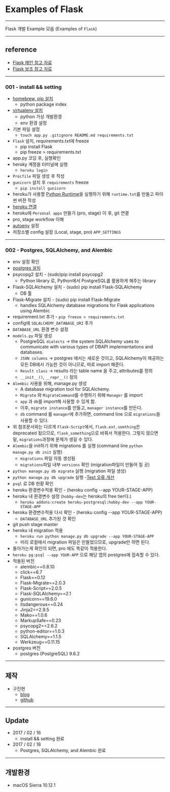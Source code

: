 # Examples of Flask

---

Flask 개발 Example 모음
(Examples of `Flask`)

---
## reference

+ [Flask 메인 참고 자료](https://realpython.com/blog/python/flask-by-example-part-1-project-setup/)
+ [Flask 보조 참고 자료](http://flask-docs-kr.readthedocs.io/ko/latest/foreword.html)

---
### 001 - install && setting

+ [homebrew, pip 설치](http://freeprog.tistory.com/58)
    - python package index
+ [virtualenv 설치](https://virtualenv.pypa.io/en/latest/installation/)
    - python 가상 개발환경
    - env 환경 설정
+ 기본 파일 설정
    - `touch app.py .gitignore README.md requirements.txt`
+ `Flask` 설치, requirements.txt에 freeze
    - pip install Flask
    - pip freeze > requirements.txt
+ app.py 코딩 후, 실행확인
+ heroky 계정을 터미널에 실행
    - `heroku login`
+ `Procfile` 파일 생성 후 작성
+ `gunicorn` 설치 후 `requirements` freeze
    - `pip install gunicorn`
+ heroku가 사용할 [Python Runtime](https://devcenter.heroku.com/articles/python-runtimes)을 실행하기 위해 `runtime.txt`를 만들고 파이썬 버젼 작성
+ [heroku 연결](https://devcenter.heroku.com/articles/heroku-cli)
+ heroku에 `Personal apps` 만들기 (pro, stage) 이 후, git 연결
+ pro, stage workflow 이해
+ [autoenv](https://github.com/kennethreitz/autoenv) 설정
+ 저장소별 config 설정 (Local, stage, pro) `APP_SETTINGS`

---
### 002 - Postgres, SQLAlchemy, and Alembic

+ env 설정 확인
+ [postgres 설치](https://www.codementor.io/devops/tutorial/getting-started-postgresql-server-mac-osx)
+ psycopg2 설치 - (sudo)pip install psycopg2
    - Python library 로, Python에서 PostgreSQL를 활용하게 해주는 library
+ Flask-SQLAlchemy 설치 - (sudo) pip install Flask-SQLAlchemy
    - DB 툴
+ Flask-Migrate 설치 - (sudo) pip install Flask-Migrate
    - handles SQLAlchemy database migrations for Flask applications using Alembic
+ requirement.txt 추가 - `pip freeze > requirements.txt`
+ config에 `SQLALCHEMY_DATABASE_URI` 추가
+ `DATABASE_URL` 환경 변수 설정
+ `models.py` 파일 생성
    - PostgreSQL `dialects` -> the system SQLAlchemy uses to communicate with various types of DBAPI implementations and databases.
    - `JSON columns` -> postgres 에서는 새로운 것이고, SQLAlchemy이 제공하는 모든 DB에서 가능한 것이 아니므로, 따로 import 해준다.
    - `Result class` -> results 라는 table name 을 주고, attributes를 정의
    - `__init__()`, `__repr__()` 정의
+ `Alembic` 사용을 위해, manage.py 생성
    - A database migration tool for SQLAlchemy.
    - `Migrate` 와 `MigrateCommand`를 수행하기 위해 `Manager` 를 import
    - `app` 과 `db`를 import해 사용할 수 있게 함.
    - 이후, `migrate instance`를 만들고, `manager instance`를 만든다.
    - `db` command 를 `manager`에 추가하면, command line 으로 `migrations`을 사용할 수 있다.
+ 위 참조문서와는 다르게 `Flask-Script`에서, `flask.ext.somthing`은 deprecated 됬으므로, `flask_something`으로 바꿔서 적용한다. 그렇지 않으면 밑, `migrations`과정에 문제가 생길 수 있다.
+ `Alembic`을 init하기 위해 migrations 를 실행  (command line `python manage.py db init` 실행)
    - `migrations` 파일 자동 생성됨
    - `migrations`파일 내부 `versions` 확인 (migration파일이 만들어 질 곳)
+ `python manage.py db migrate` 실행 (migration 파일 생성)
+ `python manage.py db upgrade` 실행
    -[Text 오류 개선](http://stackoverflow.com/questions/39997252/flask-python-manage-py-db-upgrade-raise-error)
+ `psql` 로 DB 현황 확인
+ heroku 환경변수적용 확인 - (heroku config --app YOUR-STAGE-APP)
+ heroku 내 환경변수 설정 (`hobby-dev`는 heroku의 free tier다.)
    - `heroku addons:create heroku-postgresql:hobby-dev --app YOUR-STAGE-APP`
+ heroku 환경변수적용 다시 확인 - (heroku config --app YOUR-STAGE-APP)
    - `DATABASE_URL` 추가된 것 확인
+ git push stage master
+ heroku 내 migration 적용
    - `heroku run python manage.py db upgrade --app YOUR-STAGE-APP`
    - 미리 로컬에서 migration 파일은 만들었으므로, upgrade만 하면 된다.
+ 돌아가는게 확인이 되면, pro 에도 똑같이 적용한다.
+ `heroku pg:psql --app YOUR-APP` 으로 해당 앱의 postgres에 접속할 수 있다.
+ 적용된 버전
    - alembic==0.8.10
    - click==6.7
    - Flask==0.12
    - Flask-Migrate==2.0.3
    - Flask-Script==2.0.5
    - Flask-SQLAlchemy==2.1
    - gunicorn==19.6.0
    - itsdangerous==0.24
    - Jinja2==2.9.5
    - Mako==1.0.6
    - MarkupSafe==0.23
    - psycopg2==2.6.2
    - python-editor==1.0.3
    - SQLAlchemy==1.1.5
    - Werkzeug==0.11.15
+ postgres 버전
    - postgres (PostgreSQL) 9.6.2

---
## 제작

+ 구진현
    - [blog](https://koocci.github.io)
    - [github](https://github.com/koocci)

---
## Update

+ 2017 / 02 / 16
    - install && setting 완료
+ 2017 / 02 / 18
    - Postgres, SQLAlchemy, and Alembic 완료

---
## 개발환경

+ macOS Sierra 10.12.1
